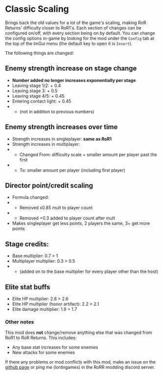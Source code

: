 # Classic Scaling

Brings back the old values for a lot of the game's scaling, making RoR Returns' difficulty closer to RoR1's. Each section of changes can be configured on/off, with every section being on by default. You can change the config options in-game by looking for the mod under the `Config` tab at the top of the ImGui menu (the default key to open it is `Insert`).

The following things are changed:

## Enemy strength increase on stage change
- **Number added no longer increases exponentially per stage**
- Leaving stage 1/2: + 0.4
- Leaving stage 3: + 0.5
- Leaving stage 4/5: + 0.45
- Entering contact light: + 0.45
- - (not in addition to previous numbers)

## Enemy strength increases over time
- Strength increases in singleplayer: **same as RoR1**
- Strength increases in multiplayer:
- - Changed From: difficulty scale + smaller amount per player past the first
- - To: smaller amount per player (including first player)

## Director point/credit scaling
- Formula changed:
- - Removed x0.85 mult to player count
- - Removed +0.3 added to player count after mult
- Makes singleplayer get less points, 2 players the same, 3+ get more points

## Stage credits:
- Base multiplier: 0.7 > 1
- Multiplayer multiplier: 0.3 > 0.5
- - (added on to the base multiplier for every player other than the host)

## Elite stat buffs
- Elite HP multiplier: 2.8 > 2.6
- Elite HP multiplier (honor artifact): 2.2 > 2.1
- Elite damage multiplier: 1.9 > 1.7

### Other notes
This mod does **not** change/remove anything else that was changed from RoR1 to RoR Returns. This includes:
- Any base stat increases for some enemies
- New attacks for some enemies

If there any problems or mod conflicts with this mod, make an issue on the [github page](https://github.com/LordVGames/ClassicScaling) or ping me (lordvgames) in the RoRR modding discord server.